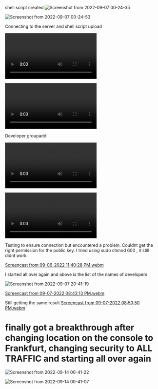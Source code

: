 shell script created
![Screenshot from 2022-09-07 00-24-35](https://user-images.githubusercontent.com/110517150/188757191-d5591b95-58f6-4ea8-8182-a7c169a17ac7.png)

![Screenshot from 2022-09-07 00-24-53](https://user-images.githubusercontent.com/110517150/188757193-9406c97e-3f9c-4922-ad07-6fe3f00f975c.png)



Connecting to the server and shell script upload

![Screencast from 09-06-2022 11:20:35 PM.webm](https://user-images.githubusercontent.com/110517150/188754891-69516cb3-5579-4302-9551-9a2787aac512.webm)



![Screencast from 09-06-2022 11:23:03 PM.webm](https://user-images.githubusercontent.com/110517150/188754898-be135100-fc49-4eaf-a177-87ebad8394bc.webm)


Developer groupadd

![Screencast from 09-06-2022 11:29:03 PM.webm](https://user-images.githubusercontent.com/110517150/188754903-0d4536c3-a4d4-4d05-a8f4-49fc185b6027.webm)


![Screencast from 09-06-2022 11:35:55 PM.webm](https://user-images.githubusercontent.com/110517150/188754916-46bf1a55-fdbb-4c41-a71a-b853f404decb.webm)

Testing to ensure connection but encountered a problem. Couldnt get the right permission for the public key. I tried using sudo chmod 600 <pem key>, it still didnt work.
  
[Screencast from 09-06-2022 11:40:28 PM.webm](https://user-images.githubusercontent.com/110517150/188758131-f95988a1-090a-4748-ae13-954030f6fe33.webm)

  
  I started all over again and above is the list of the names of developers
  
  ![Screenshot from 2022-09-07 20-41-19](https://user-images.githubusercontent.com/110517150/188963149-37c5b96f-bbe7-4a92-9e0a-f16975686a08.png)
  
[Screencast from 09-07-2022 08:43:13 PM.webm](https://user-images.githubusercontent.com/110517150/188964373-0b17911e-3583-4135-8df6-28006cf59b01.webm)
  
  
  Still getting the same result
  [Screencast from 09-07-2022 08:50:50 PM.webm](https://user-images.githubusercontent.com/110517150/188965373-8cc2ac90-eb57-4058-a22d-45d2549c92fb.webm)

  
  # finally got a breakthrough after changing location on the console to Frankfurt, changing security to ALL TRAFFIC and starting all over again
  
  ![Screenshot from 2022-09-14 00-41-22](https://user-images.githubusercontent.com/110517150/190028527-9094b37f-26d5-4301-ac83-52fc20b443ac.png)
  
![Screenshot from 2022-09-14 00-41-07](https://user-images.githubusercontent.com/110517150/190028542-8cf7f6ec-2c91-49f9-984f-8763b8e3ff9e.png)

